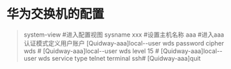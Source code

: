 华为交换机的配置
==========
> system-view #进入配置视图
> sysname xxx #设置主机名称
> aaa  #进入aaa认证模式定义用户账户
> [Quidway-aaa]local--user wds password cipher wds #
> [Quidway-aaa]local--user wds level 15 #
> [Quidway-aaa]local--user wds service type telnet terminal ssh#
> [Quidway-aaa]quit

